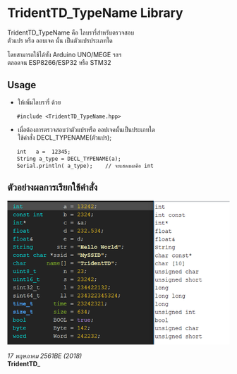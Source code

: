 
TridentTD_TypeName Library
============
TridentTD_TypeName คือ ไลบรารี่สำหรับตรวจสอบ  
ตัวแปร หรือ ออบเจค นั้น เป็นตัวแปรประเภทใด

โดยสามารถใช้ได้ทั้ง Arduino UNO/MEGE ฯลฯ  
ตลอดจน ESP8266/ESP32  หรือ STM32  

Usage
---
* ให้เพิ่มไลบรารี่ ด้วย 

```
   #include <TridentTD_TypeName.hpp>  
```

* เมื่อต้องการตรวจสอบว่าตัวแปรหรือ ออปเจคนั้นเป็นประเภทใด  
   ใช้คำสั่ง DECL_TYPENAME(ตัวแปร);
```
   int   a =  12345;
   String a_type = DECL_TYPENAME(a);
   Serial.println( a_type);    // จะแสดงผลคือ int
```

ตัวอย่างผลการเรียกใช้คำสั่ง 
---
![result](example.png)  
  
_17 พฤษภาคม 2561BE  (2018)_  
 **TridentTD**_ 
 
 
